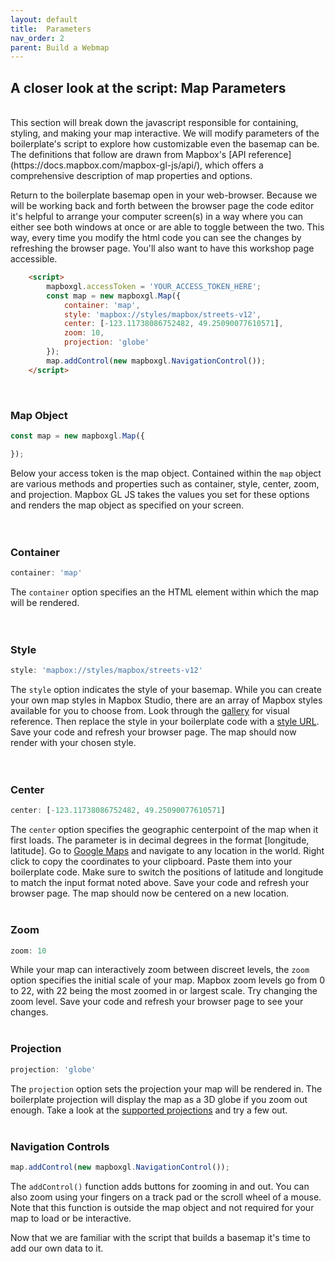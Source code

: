 ```yaml
---
layout: default
title:  Parameters 
nav_order: 2
parent: Build a Webmap
---
```

## A closer look at the script: Map Parameters
<br>
This section will break down the javascript responsible for containing, styling, and making your map interactive. We will modify parameters of the boilerplate's script to explore how customizable even the basemap can be. The definitions that follow are drawn from Mapbox's [API reference](https://docs.mapbox.com/mapbox-gl-js/api/), which offers a comprehensive description of map properties and options.    

Return to the boilerplate basemap open in your web-browser. Because we will be working back and forth between the browser page the code editor it's helpful to arrange your computer screen(s) in a way where you can either see both windows at once or are able to toggle between the two. This way, every time you modify the html code you can see the changes by refreshing the browser page. You'll also want to have this workshop page accessible. 


    
```html
    <script>
        mapboxgl.accessToken = 'YOUR_ACCESS_TOKEN_HERE'; 
        const map = new mapboxgl.Map({
            container: 'map', 
            style: 'mapbox://styles/mapbox/streets-v12', 
            center: [-123.11738086752482, 49.25090077610571], 
            zoom: 10, 
            projection: 'globe' 
        });
        map.addControl(new mapboxgl.NavigationControl());
    </script>
```
<br>




### Map Object  
```js
const map = new mapboxgl.Map({

});
```
Below your access token is the map object. Contained within the ```map``` object are various methods and properties such as container, style, center, zoom, and projection. Mapbox GL JS takes the values you set for these options and renders the map object as specified on your screen. 
<br>    
<br>     

### Container 
```js
container: 'map'
```
The ```container``` option specifies an the HTML element within which the map will be rendered.
<br>    
<br>   

### Style 
```js
style: 'mapbox://styles/mapbox/streets-v12'
```
The ```style``` option indicates the style of your basemap. While you can create your own map styles in Mapbox Studio, there are an array of Mapbox styles available for you to choose from. Look through the [gallery](https://www.mapbox.com/gallery/) for visual reference. Then replace the style in your boilerplate code with a [style URL](https://docs.mapbox.com/api/maps/styles/#mapbox-styles). Save your code and refresh your browser page. The map should now render with your chosen style. 
<br>  
<br>  

### Center
```js
center: [-123.11738086752482, 49.25090077610571]
```
The ```center``` option specifies the geographic centerpoint of the map when it first loads. The parameter is in decimal degrees in the format [longitude, latitude]. Go to [Google Maps](https://www.google.com/maps/@41.3294462,57.6083804,3z) and navigate to any location in the world. Right click to copy the coordinates to your clipboard. Paste them into your boilerplate code. Make sure to switch the positions of latitude and longitude to match the input format noted above. Save your code and refresh your browser page. The map should now be centered on a new location. 
<br>
<br>

### Zoom 
```js
zoom: 10
```
While your map can interactively zoom between discreet levels, the ```zoom``` option specifies the initial scale of your map. Mapbox zoom levels go from 0 to 22, with 22 being the most zoomed in or largest scale. Try changing the zoom level. Save your code and refresh your browser page to see your changes. 
<br>
<br>
### Projection

```js
projection: 'globe'
```
The ```projection``` option sets the projection your map will be rendered in. The boilerplate projection will display the map as a 3D globe if you zoom out enough. Take a look at the [supported projections](https://docs.mapbox.com/mapbox-gl-js/style-spec/projection/) and try a few out. 
<br>
<br>

### Navigation Controls    
```js
map.addControl(new mapboxgl.NavigationControl());
```
The ```addControl()``` function adds buttons for zooming in and out. You can also zoom using your fingers on a track pad or the scroll wheel of a mouse. Note that this function is outside the map object and not required for your map to load or be interactive. 

Now that we are familiar with the script that builds a basemap it's time to add our own data to it. 




